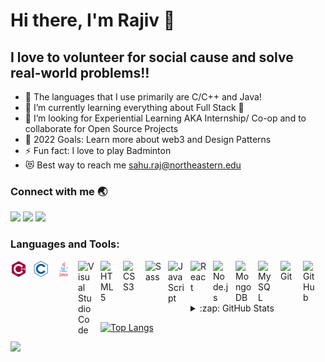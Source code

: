# Hi there, I'm Rajiv 👋 

## I love to volunteer for social cause and solve real-world problems!!

- 🔭 The languages that I use primarily are C/C++ and Java!
- 🌱 I’m currently learning everything about Full Stack 🤣
- 👯 I’m looking for Experiential Learning AKA Internship/ Co-op and to collaborate for Open Source Projects
- 🥅 2022 Goals: Learn more about web3 and Design Patterns
- ⚡ Fun fact: I love to play Badminton
- 😻 Best way to reach me [sahu.raj@northeastern.edu](mailto:sahu.raj@northeastern.edu)

### Connect with me :earth_asia:

<a href="mailto:rajivr38@gmail.com" style="text-decoration:none"><img height="30" src = "https://img.shields.io/badge/gmail-c14438?&style=for-the-badge&logo=gmail&logoColor=white"></a>
<a href="https://linkedin.com/in/rajiv-ranjan-sahu"><img height="30" src="https://img.shields.io/badge/linkedin-blue.svg?&style=for-the-badge&logo=linkedin&logoColor=white" /></a>
<a href="https://twitter.com/rajivr38"><img height="30" src="https://img.shields.io/badge/-TWITTER-blue" /></a>


### Languages and Tools:
<img align="left" alt="C++" width="26px" src="https://github.com/devicons/devicon/blob/v2.14.0/icons/cplusplus/cplusplus-plain.svg" style="padding-right:10px;" />
<img align="left" alt="C" width="26px" src="https://github.com/devicons/devicon/blob/v2.14.0/icons/c/c-line.svg" style="padding-right:10px;" />
<img align="left" alt="Java" width="26px" src="https://github.com/devicons/devicon/blob/v2.14.0/icons/java/java-original-wordmark.svg" style="padding-right:10px;" />
<img align="left" alt="Visual Studio Code" width="26px" src="https://cdn.jsdelivr.net/gh/devicons/devicon/icons/vscode/vscode-original.svg" style="padding-right:10px;" />
<img align="left" alt="HTML5" width="26px" src="https://cdn.jsdelivr.net/gh/devicons/devicon/icons/html5/html5-original.svg" style="padding-right:10px;" />
<img align="left" alt="CSS3" width="26px" src="https://cdn.jsdelivr.net/gh/devicons/devicon/icons/css3/css3-original.svg" style="padding-right:10px;" />
<img align="left" alt="Sass" width="26px" src="https://cdn.jsdelivr.net/gh/devicons/devicon/icons/sass/sass-original.svg" style="padding-right:10px;" />
<img align="left" alt="JavaScript" width="26px" src="https://cdn.jsdelivr.net/gh/devicons/devicon/icons/javascript/javascript-original.svg" style="padding-right:10px;" />
<img align="left" alt="React" width="26px" src="https://cdn.jsdelivr.net/gh/devicons/devicon/icons/react/react-original.svg" style="padding-right:10px;" />
<img align="left" alt="Node.js" width="26px" src="https://cdn.jsdelivr.net/gh/devicons/devicon/icons/nodejs/nodejs-original.svg" style="padding-right:10px;" />
<img align="left" alt="MongoDB" width="26px" src="https://cdn.jsdelivr.net/gh/devicons/devicon/icons/mongodb/mongodb-original.svg" style="padding-right:10px;" />
<img align="left" alt="MySQL" width="26px" src="https://cdn.jsdelivr.net/gh/devicons/devicon/icons/mysql/mysql-original.svg" style="padding-right:10px;" />
<img align="left" alt="Git" width="26px" src="https://cdn.jsdelivr.net/gh/devicons/devicon/icons/git/git-original.svg" style="padding-right:10px;" />
<img align="left" alt="GitHub" width="26px" src="https://user-images.githubusercontent.com/3369400/139447912-e0f43f33-6d9f-45f8-be46-2df5bbc91289.png" style="padding-right:10px;" />

<br />
<br />


<details>
  <summary>:zap: GitHub Stats</summary>

  <img align="left" alt="codeSTACKr's GitHub Stats" src="https://github-readme-stats.vercel.app/api?username=rajivranjan7&show_icons=true&hide_border=false&title_color=ff652f&icon_color=FFE400&bg_color=09131B&text_color=ffffff&border_color=0c1a25" />

</details>

[![Top Langs](https://github-readme-stats.vercel.app/api/top-langs/?username=rajivranjan7&langs_count=4&layout=compact&theme=dracula)](https://github.com/anuraghazra/github-readme-stats)

![](https://komarev.com/ghpvc/?username=rajivranjan7&color=79FFE1)  
